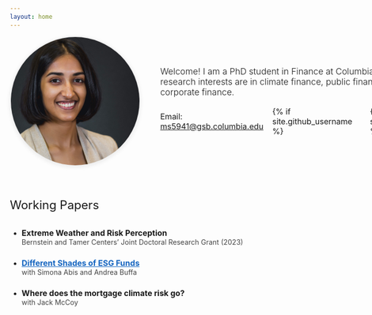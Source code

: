 ```yaml
---
layout: home
---
```


<div style="display: flex; align-items: center; gap: 40px; margin-bottom: 3rem;">
  <img src="images/profile.jpg" alt="Profile picture" class="profile-picture" style="width: 260px; height: 260px; object-fit: cover; border-radius: 50%; box-shadow: 0 2px 8px rgba(0,0,0,0.08); border: 2px solid #eee;" />
  <div>
    <div style="font-size: 1.1rem; font-weight: 300; margin-bottom: 1.2rem;">Welcome! I am a PhD student in Finance at Columbia Business School. My research interests are in climate finance, public finance, investments and corporate finance.</div>
    <div style="display: flex; align-items: center; gap: 18px; font-size: 1rem;">
      <span>Email: <a href="mailto:ms5941@gsb.columbia.edu">ms5941@gsb.columbia.edu</a></span>
      {% if site.github_username %}
      <a href="https://github.com/{{ site.github_username }}" style="display: inline-block;">
        <svg height="26" width="26" viewBox="0 0 16 16" style="vertical-align: middle;"><path fill="#24292f" d="M7.999,0.431c-4.285,0-7.76,3.474-7.76,7.761 c0,3.428,2.223,6.337,5.307,7.363c0.388,0.071,0.53-0.168,0.53-0.374c0-0.184-0.007-0.672-0.01-1.32 c-2.159,0.469-2.614-1.04-2.614-1.04c-0.353-0.896-0.862-1.135-0.862-1.135c-0.705-0.481,0.053-0.472,0.053-0.472 c0.779,0.055,1.189,0.8,1.189,0.8c0.692,1.186,1.816,0.843,2.258,0.645c0.071-0.502,0.271-0.843,0.493-1.037 C4.86,11.425,3.049,10.76,3.049,7.786c0-0.847,0.302-1.54,0.799-2.082C3.768,5.507,3.501,4.718,3.924,3.65 c0,0,0.652-0.209,2.134,0.796C6.677,4.273,7.34,4.187,8,4.184c0.659,0.003,1.323,0.089,1.943,0.261 c1.482-1.004,2.132-0.796,2.132-0.796c0.423,1.068,0.157,1.857,0.077,2.054c0.497,0.542,0.798,1.235,0.798,2.082 c0,2.981-1.814,3.637-3.543,3.829c0.279,0.24,0.527,0.713,0.527,1.437c0,1.037-0.01,1.874-0.01,2.129 c0,0.208,0.14,0.449,0.534,0.373c3.081-1.028,5.302-3.935,5.302-7.362C15.76,3.906,12.285,0.431,7.999,0.431z"/></svg>
      </a>
      {% endif %}
      {% if site.linkedin_username %}
      <a href="https://linkedin.com/in/{{ site.linkedin_username }}" style="display: inline-block;">
        <svg height="26" width="26" viewBox="0 0 382 382" style="vertical-align: middle;"><path fill="#0077B5" d="M347.445,0H34.555C15.471,0,0,15.471,0,34.555v312.889C0,366.529,15.471,382,34.555,382h312.889C366.529,382,382,366.529,382,347.444V34.555C382,15.471,366.529,0,347.445,0z M118.207,329.844c0,5.554-4.502,10.056-10.056,10.056H65.345c-5.554,0-10.056-4.502-10.056-10.056V150.403c0-5.554,4.502-10.056,10.056-10.056h42.806c5.554,0,10.056,4.502,10.056,10.056V329.844z M86.748,123.432c-22.459,0-40.666-18.207-40.666-40.666S64.289,42.1,86.748,42.1s40.666,18.207,40.666,40.666S109.208,123.432,86.748,123.432z M341.91,330.654c0,5.106-4.14,9.246-9.246,9.246H286.73c-5.106,0-9.246-4.14-9.246-9.246v-84.168c0-12.556,3.683-55.021-32.813-55.021c-28.309,0-34.051,29.066-35.204,42.11v97.079c0,5.106-4.139,9.246-9.246,9.246h-44.426c-5.106,0-9.246-4.14-9.246-9.246V149.593c0-5.106,4.14-9.246,9.246-9.246h44.426c5.106,0,9.246,4.14,9.246,9.246v15.655c10.497-15.753,26.097-27.912,59.312-27.912c73.552,0,73.131,68.716,73.131,106.472L341.91,330.654L341.91,330.654z"/></svg>
      </a>
      {% endif %}
    </div>
  </div>
</div>

<div style="clear: both; margin-top: 4rem;"></div>

#### <span id="research" style="font-size: 1.5rem; font-weight: 400; margin-bottom: 1.5rem;">Working Papers</span>

<ul style="margin-top: 2rem; margin-bottom: 2rem;">
  <li style="margin-bottom: 1.5rem;">
    <span style="font-weight: bold; font-size: 1rem;">Extreme Weather and Risk Perception</span><br>
    <span style="color: #444;">Bernstein and Tamer Centers’ Joint Doctoral Research Grant (2023)</span>
  </li>
  <li style="margin-bottom: 1.5rem;">
    <span style="font-weight: bold; font-size: 1rem;"><a href="https://papers.ssrn.com/sol3/papers.cfm?abstract_id=4989923" style="color: #1565c0; text-decoration: underline;">Different Shades of ESG Funds</a></span><br>
    <span style="color: #444;">with Simona Abis and Andrea Buffa</span>
  </li>
  <li style="margin-bottom: 1.5rem;">
    <span style="font-weight: bold; font-size: 1rem;">Where does the mortgage climate risk go?</span><br>
    <span style="color: #444;">with Jack McCoy</span>
  </li>
</ul>
